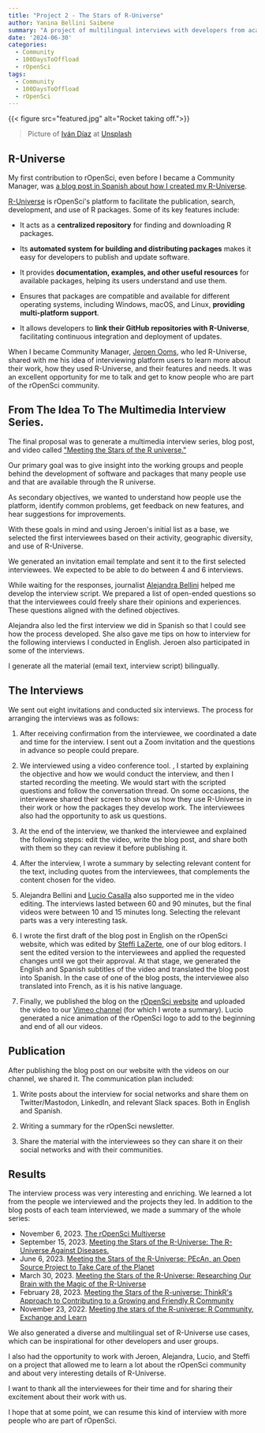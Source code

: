 ```yaml
---
title: "Project 2 - The Stars of R-Universe"
author: Yanina Bellini Saibene
summary: "A project of multilingual interviews with developers from academia, industry and government, who use R-Universe. The details of how we organized them, how we executed the project and what results we obtained." 
date: '2024-06-30'
categories:
  - Community
  - 100DaysToOffload
  - rOpenSci
tags:
  - Community
  - 100DaysToOffload
  - rOpenSci
---
```


{{< figure src="featured.jpg" alt="Rocket taking off.">}}

> Picture of <a href="https://unsplash.com/es/@ivvndiaz?utm_content=creditCopyText&utm_medium=referral&utm_source=unsplash">Iván Díaz</a> at <a href="https://unsplash.com/es/fotos/avion-blanco-y-negro-volando-en-el-cielo-durante-el-dia-YOy-ek-aBR0?utm_content=creditCopyText&utm_medium=referral&utm_source=unsplash">Unsplash</a>
  

## R-Universe

My first contribution to rOpenSci, even before I became a Community Manager, was [a blog post in Spanish about how I created my R-Universe](https://ropensci.org/es/blog/2021/09/21/creando-tu-r-universe/).

[R-Universe](https://ropensci.org/r-universe/) is rOpenSci's platform to facilitate the publication, search, development, and use of R packages. Some of its key features include:

* It acts as a **centralized repository** for finding and downloading R packages.

* Its **automated system for building and distributing packages** makes it easy for developers to publish and update software.

* It provides **documentation, examples, and other useful resources** for available packages, helping its users understand and use them.

* Ensures that packages are compatible and available for different operating systems, including Windows, macOS, and Linux, **providing multi-platform support**.

* It allows developers to **link their GitHub repositories with R-Universe**, facilitating continuous integration and deployment of updates.

When I became Community Manager, [Jeroen Ooms](https://ropensci.org/author/jeroen-ooms/), who led R-Universe, shared with me his idea of interviewing platform users to learn more about their work, how they used R-Universe, and their features and needs. It was an excellent opportunity for me to talk and get to know people who are part of the rOpenSci community.

## From The Idea To The Multimedia Interview Series. 

The final proposal was to generate a multimedia interview series, blog post, and video called ["Meeting the Stars of the R universe."](https://ropensci.org/tags/r-universe-stars/)

Our primary goal was to give insight into the working groups and people behind the development of software and packages that many people use and that are available through the R universe.

As secondary objectives, we wanted to understand how people use the platform, identify common problems, get feedback on new features, and hear suggestions for improvements.

With these goals in mind and using Jeroen's initial list as a base, we selected the first interviewees based on their activity, geographic diversity, and use of R-Universe.

We generated an invitation email template and sent it to the first selected interviewees. We expected to be able to do between 4 and 6 interviews.

While waiting for the responses, journalist [Alejandra Bellini](https://ropensci.org/author/alejandra-bellini/) helped me develop the interview script. We prepared a list of open-ended questions so that the interviewees could freely share their opinions and experiences. These questions aligned with the defined objectives.

Alejandra also led the first interview we did in Spanish so that I could see how the process developed. She also gave me tips on how to interview for the following interviews I conducted in English. Jeroen also participated in some of the interviews.

I generate all the material (email text, interview script) bilingually.

## The Interviews 

We sent out eight invitations and conducted six interviews. The process for arranging the interviews was as follows:

1) After receiving confirmation from the interviewee, we coordinated a date and time for the interview. I sent out a Zoom invitation and the questions in advance so people could prepare.

2) We interviewed using a video conference tool. , I started by explaining the objective and how we would conduct the interview, and then I started recording the meeting. We would start with the scripted questions and follow the conversation thread. On some occasions, the interviewee shared their screen to show us how they use R-Universe in their work or how the packages they develop work. The interviewees also had the opportunity to ask us questions.

3) At the end of the interview, we thanked the interviewee and explained the following steps: edit the video, write the blog post, and share both with them so they can review it before publishing it.

4) After the interview, I wrote a summary by selecting relevant content for the text, including quotes from the interviewees, that complements the content chosen for the video.

5) Alejandra Bellini and [Lucio Casalla](https://ropensci.org/author/lucio-casalla/) also supported me in the video editing. The interviews lasted between 60 and 90 minutes, but the final videos were between 10 and 15 minutes long. Selecting the relevant parts was a very interesting task.

6) I wrote the first draft of the blog post in English on the rOpenSci website, which was edited by [Steffi LaZerte](https://ropensci.org/author/steffi-lazerte/), one of our blog editors. I sent the edited version to the interviewees and applied the requested changes until we got their approval. At that stage, we generated the English and Spanish subtitles of the video and translated the blog post into Spanish. In the case of one of the blog posts, the interviewee also translated into French, as it is his native language.

7) Finally, we published the blog on the [rOpenSci website](https://ropensci.org/blog/) and uploaded the video to our [Vimeo channel](https://vimeo.com/ropensci) (for which I wrote a summary). Lucio generated a nice animation of the rOpenSci logo to add to the beginning and end of all our videos.

## Publication 

After publishing the blog post on our website with the videos on our channel, we shared it. The communication plan included:

1) Write posts about the interview for social networks and share them on Twitter/Mastodon, LinkedIn, and relevant Slack spaces. Both in English and Spanish.

2) Writing a summary for the rOpenSci newsletter.

3) Share the material with the interviewees so they can share it on their social networks and with their communities.

## Results 

The interview process was very interesting and enriching. We learned a lot from the people we interviewed and the projects they led. In addition to the blog posts of each team interviewed, we made a summary of the whole series:

* November 6, 2023. [The rOpenSci Multiverse](https://ropensci.org/blog/2023/11/06/r-universe-stars-finale/)
* September 15, 2023. [Meeting the Stars of the R-Universe: The R-Universe Against Diseases.](https://ropensci.org/blog/2023/09/15/r-universe-stars-5-en/)
* June 6, 2023. [Meeting the Stars of the R-Universe: PEcAn, an Open Source Project to Take Care of the Planet](https://ropensci.org/blog/2023/06/06/r-universe-stars-4-en/)
* March 30, 2023. [Meeting the Stars of the R-Universe: Researching Our Brain with the Magic of the R-Universe](https://ropensci.org/blog/2023/03/30/r-universe-stars-3-en/)
* February 28, 2023. [Meeting the Stars of the R-universe: ThinkR's Approach to Contributing to a Growing and Friendly R Community](https://ropensci.org/blog/2023/02/28/r-universe-stars-2-en/)
* November 23, 2022. [Meeting the stars of the R-universe: R Community, Exchange and Learn](https://ropensci.org/blog/2022/11/23/r-universe-stars-1-en/)

We also generated a diverse and multilingual set of R-Universe use cases, which can be inspirational for other developers and user groups.

I also had the opportunity to work with Jeroen, Alejandra, Lucio, and Steffi on a project that allowed me to learn a lot about the rOpenSci community and about very interesting details of R-Universe.

I want to thank all the interviewees for their time and for sharing their excitement about their work with us. 

I hope that at some point, we can resume this kind of interview with more people who are part of rOpenSci.